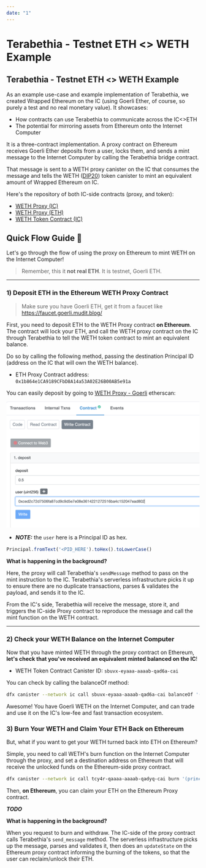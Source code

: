 ```yaml
---
date: "1"
---
```

# Terabethia - Testnet ETH <> WETH Example

## Terabethia - Testnet ETH <> WETH Example

As an example use-case and example implementation of Terabethia, we created Wrapped Ethereum on the IC (using Goerli Ether, of course, so purely a test and no real monetary value). It showcases:

- How contracts can use Terabethia to communicate across the IC<>ETH
- The potential for mirroring assets from Ethereum onto the Internet Computer

It is a three-contract implementation. A proxy contract on Ethereum receives Goerli Ether deposits from a user, locks them, and sends a mint message to the Internet Computer by calling the Terabethia bridge contract.

That message is sent to a WETH proxy canister on the IC that consumes the message and tells the WETH ([DIP20](https://github.com/Psychedelic/DIP20)) token canister to mint an equivalent amount of Wrapped Ethereum on IC.

Here's the repository of both IC-side contracts (proxy, and token):

- [WETH Proxy (IC)](https://github.com/Psychedelic/terabethia/blob/master/ic/w_eth/src/eth_proxy/src/lib.rs)
- [WETH Proxy (ETH)](https://github.com/Psychedelic/terabethia/blob/master/eth/contracts/EthProxy.sol)
- [WETH Token Contract (IC)](https://github.com/Psychedelic/terabethia/blob/master/ic/w_eth/src/token/token.did)

## Quick Flow Guide 🧰

Let's go through the flow of using the  proxy on Ethereum to mint WETH on the Internet Computer!

> Remember, this it **not real ETH**. It is testnet, Goerli ETH.

--- 

### 1) Deposit ETH in the Ethereum WETH Proxy Contract

> Make sure you have Goerli ETH, get it from a faucet like https://faucet.goerli.mudit.blog/

First, you need to deposit ETH to the WETH Proxy contract **on Ethereum**. The contract will lock your ETH, and call the WETH proxy contract on the IC through Terabethia to tell the WETH token contract to mint an equivalent balance.

Do so by calling the following method, passing the destination Principal ID (address on the IC that will own the WETH balance).

- ETH Proxy Contract address: `0x1b864e1CA9189CFbD8A14a53A02E26B00AB5e91a`

You can easily deposit by going to [WETH Proxy - Goerli](https://goerli.etherscan.io/address/0x1b864e1ca9189cfbd8a14a53a02e26b00ab5e91a#writeContract) etherscan:

![Etherscan_example](../imgs/mint_etherscan.png)

- ***NOTE:*** the `user` here is a Principal ID as hex.
```js
Principal.fromText('<PID_HERE').toHex().toLowerCase()
```

**What is happening in the background?**

Here, the proxy will call Terabethia's `sendMessage` method to pass on the mint instruction to the IC. Terabethia's serverless infrastructure picks it up to ensure there are no duplicate transactions, parses & validates the payload, and sends it to the IC.

From the IC's side, Terabethia will receive the message, store it, and triggers the IC-side Proxy contract to reproduce the message and call the mint function on the WETH contract.

----

### 2) Check your WETH Balance on the Internet Computer

Now that you have minted WETH through the proxy contract on Ethereum, **let's check that you've received an equivalent minted balanced on the IC**!

- WETH Token Contract Canister ID: `sbuvx-eyaaa-aaaab-qad6a-cai`

You can check by calling the balanceOf method:

```sh
dfx canister --network ic call sbuvx-eyaaa-aaaab-qad6a-cai balanceOf '(principal "<PID_HERE>")'
```

Awesome! You have Goerli WETH on the Internet Computer, and can trade and use it on the IC's low-fee and fast transaction ecosystem.

### 3) Burn Your WETH and Claim Your ETH Back on Ethereum

But, what if you want to get your WETH turned back into ETH on Ethereum?

Simple, you need to call WETH's burn function on the Internet Computer through the proxy, and set a destination address on Ethereum that will receive the unlocked funds on the Ethereum-side proxy contract.

```sh
dfx canister --network ic call tcy4r-qaaaa-aaaab-qadyq-cai burn '(principal "<ETH_ADDRESS_AS_PID_HERE>", 2000:nat)'
```

Then, **on Ethereum**, you can claim your ETH on the Ethereum Proxy contract.

***TODO***


**What is happening in the background?**

When you request to burn and withdraw. The IC-side of the proxy contract calls Terabethia's `send_message` method. The serverless infrastructure picks up the message, parses and validates it, then does an `updateState` on the Ethereum proxy contract informing the burning of the tokens, so that the user can reclaim/unlock their ETH.